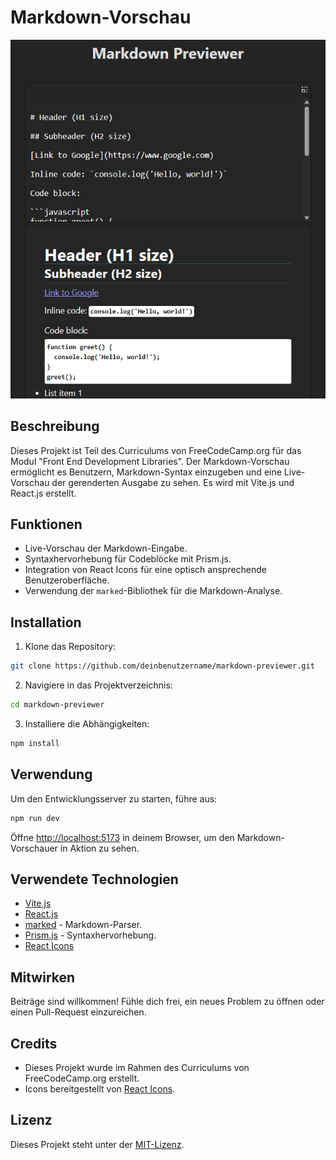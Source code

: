 # Markdown-Vorschau

![Markdown-Vorschau](https://raw.githubusercontent.com/mariokreitz/markdown-previewer/main/src/assets/markdown_cover.png) <!-- Ersetze dies durch einen tatsächlichen Screenshot deines Projekts -->

## Beschreibung

Dieses Projekt ist Teil des Curriculums von FreeCodeCamp.org für das Modul "Front End Development Libraries". Der Markdown-Vorschau ermöglicht es Benutzern, Markdown-Syntax einzugeben und eine Live-Vorschau der gerenderten Ausgabe zu sehen. Es wird mit Vite.js und React.js erstellt.

## Funktionen

- Live-Vorschau der Markdown-Eingabe.
- Syntaxhervorhebung für Codeblöcke mit Prism.js.
- Integration von React Icons für eine optisch ansprechende Benutzeroberfläche.
- Verwendung der `marked`-Bibliothek für die Markdown-Analyse.

## Installation

1. Klone das Repository:

```bash
git clone https://github.com/deinbenutzername/markdown-previewer.git
```

2. Navigiere in das Projektverzeichnis:

```bash
cd markdown-previewer
```

3. Installiere die Abhängigkeiten:

```bash
npm install
```

## Verwendung

Um den Entwicklungsserver zu starten, führe aus:

```bash
npm run dev
```

Öffne [http://localhost:5173](http://localhost:5173) in deinem Browser, um den Markdown-Vorschauer in Aktion zu sehen.

## Verwendete Technologien

- [Vite.js](https://vitejs.dev/)
- [React.js](https://reactjs.org/)
- [marked](https://marked.js.org/) - Markdown-Parser.
- [Prism.js](https://prismjs.com/) - Syntaxhervorhebung.
- [React Icons](https://react-icons.github.io/react-icons/)

## Mitwirken

Beiträge sind willkommen! Fühle dich frei, ein neues Problem zu öffnen oder einen Pull-Request einzureichen.

## Credits

- Dieses Projekt wurde im Rahmen des Curriculums von FreeCodeCamp.org erstellt.
- Icons bereitgestellt von [React Icons](https://react-icons.github.io/react-icons/).

## Lizenz

Dieses Projekt steht unter der [MIT-Lizenz](LICENSE).

